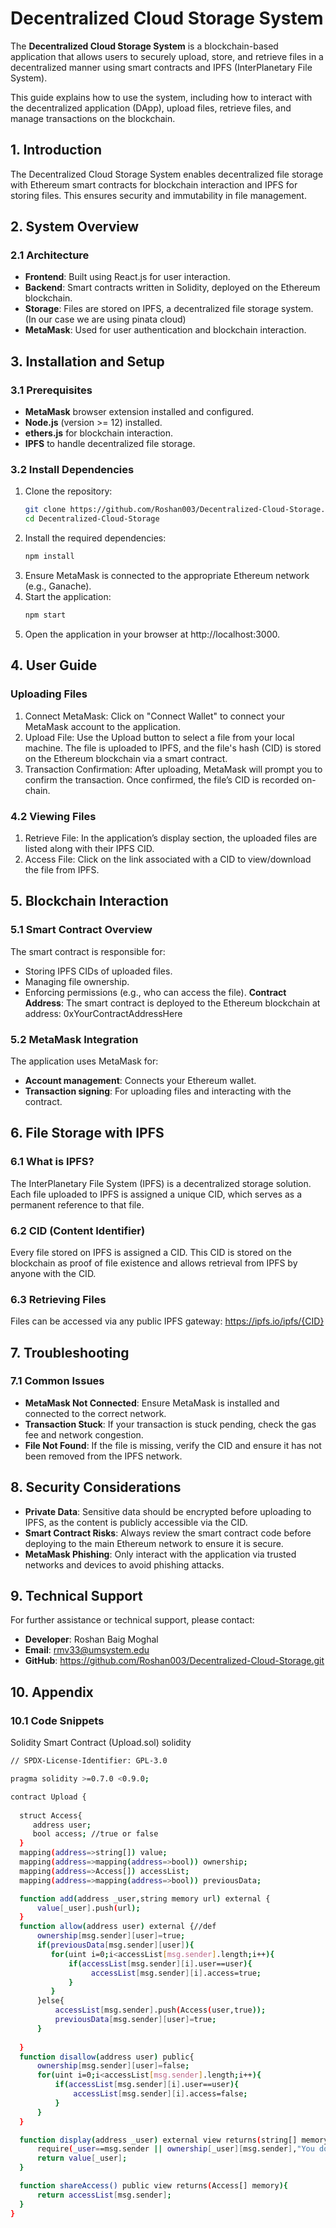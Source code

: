 # Decentralized Cloud Storage System

The **Decentralized Cloud Storage System** is a blockchain-based application that allows users to securely upload, store, and retrieve files in a decentralized manner using smart contracts and IPFS (InterPlanetary File System).

This guide explains how to use the system, including how to interact with the decentralized application (DApp), upload files, retrieve files, and manage transactions on the blockchain.

## 1. Introduction

The Decentralized Cloud Storage System enables decentralized file storage with Ethereum smart contracts for blockchain interaction and IPFS for storing files. This ensures security and immutability in file management.

## 2. System Overview

### 2.1 Architecture

- **Frontend**: Built using React.js for user interaction.
- **Backend**: Smart contracts written in Solidity, deployed on the Ethereum blockchain.
- **Storage**: Files are stored on IPFS, a decentralized file storage system. (In our case we are using pinata cloud)
- **MetaMask**: Used for user authentication and blockchain interaction.

## 3. Installation and Setup

### 3.1 Prerequisites

- **MetaMask** browser extension installed and configured.
- **Node.js** (version >= 12) installed.
- **ethers.js** for blockchain interaction.
- **IPFS** to handle decentralized file storage.

### 3.2 Install Dependencies

1. Clone the repository:
   ```bash
   git clone https://github.com/Roshan003/Decentralized-Cloud-Storage.git
   cd Decentralized-Cloud-Storage
2. Install the required dependencies:
   ```bash
   npm install
3. Ensure MetaMask is connected to the appropriate Ethereum network (e.g., Ganache).
4. Start the application:
   ```bash
   npm start
5. Open the application in your browser at http://localhost:3000.

## 4. User Guide

### Uploading Files
1. Connect MetaMask: Click on "Connect Wallet" to connect your MetaMask account to the application.
2. Upload File: Use the Upload button to select a file from your local machine. The file is uploaded to IPFS, and the file's hash (CID) is stored on the Ethereum blockchain via a smart contract.
3. Transaction Confirmation: After uploading, MetaMask will prompt you to confirm the transaction. Once confirmed, the file’s CID is recorded on-chain.

### 4.2 Viewing Files
1. Retrieve File: In the application’s display section, the uploaded files are listed along with their IPFS CID.
2. Access File: Click on the link associated with a CID to view/download the file from IPFS.

## 5. Blockchain Interaction

### 5.1 Smart Contract Overview
The smart contract is responsible for:
- Storing IPFS CIDs of uploaded files.
- Managing file ownership.
- Enforcing permissions (e.g., who can access the file).
**Contract Address**: The smart contract is deployed to the Ethereum blockchain at address:
0xYourContractAddressHere

### 5.2 MetaMask Integration
The application uses MetaMask for:
- **Account management**: Connects your Ethereum wallet.
- **Transaction signing**: For uploading files and interacting with the contract.

## 6. File Storage with IPFS
### 6.1 What is IPFS?
The InterPlanetary File System (IPFS) is a decentralized storage solution. Each file uploaded to IPFS is assigned a unique CID, which serves as a permanent reference to that file.

### 6.2 CID (Content Identifier)
Every file stored on IPFS is assigned a CID. This CID is stored on the blockchain as proof of file existence and allows retrieval from IPFS by anyone with the CID.

### 6.3 Retrieving Files
Files can be accessed via any public IPFS gateway:
https://ipfs.io/ipfs/{CID}

## 7. Troubleshooting
### 7.1 Common Issues
- **MetaMask Not Connected**: Ensure MetaMask is installed and connected to the correct network.
- **Transaction Stuck**: If your transaction is stuck pending, check the gas fee and network congestion.
- **File Not Found**: If the file is missing, verify the CID and ensure it has not been removed from the IPFS network.
## 8. Security Considerations
- **Private Data**: Sensitive data should be encrypted before uploading to IPFS, as the content is publicly accessible via the CID.
- **Smart Contract Risks**: Always review the smart contract code before deploying to the main Ethereum network to ensure it is secure.
- **MetaMask Phishing**: Only interact with the application via trusted networks and devices to avoid phishing attacks.
## 9. Technical Support
For further assistance or technical support, please contact:
- **Developer**: Roshan Baig Moghal
- **Email**: rmv33@umsystem.edu
- **GitHub**: https://github.com/Roshan003/Decentralized-Cloud-Storage.git
## 10. Appendix
### 10.1 Code Snippets
Solidity Smart Contract (Upload.sol)
solidity
```bash
// SPDX-License-Identifier: GPL-3.0

pragma solidity >=0.7.0 <0.9.0;

contract Upload {
  
  struct Access{
     address user; 
     bool access; //true or false
  }
  mapping(address=>string[]) value;
  mapping(address=>mapping(address=>bool)) ownership;
  mapping(address=>Access[]) accessList;
  mapping(address=>mapping(address=>bool)) previousData;

  function add(address _user,string memory url) external {
      value[_user].push(url);
  }
  function allow(address user) external {//def
      ownership[msg.sender][user]=true; 
      if(previousData[msg.sender][user]){
         for(uint i=0;i<accessList[msg.sender].length;i++){
             if(accessList[msg.sender][i].user==user){
                  accessList[msg.sender][i].access=true; 
             }
         }
      }else{
          accessList[msg.sender].push(Access(user,true));  
          previousData[msg.sender][user]=true;  
      }
    
  }
  function disallow(address user) public{
      ownership[msg.sender][user]=false;
      for(uint i=0;i<accessList[msg.sender].length;i++){
          if(accessList[msg.sender][i].user==user){ 
              accessList[msg.sender][i].access=false;  
          }
      }
  }

  function display(address _user) external view returns(string[] memory){
      require(_user==msg.sender || ownership[_user][msg.sender],"You don't have access");
      return value[_user];
  }

  function shareAccess() public view returns(Access[] memory){
      return accessList[msg.sender];
  }
}

